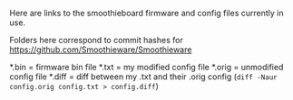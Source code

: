 Here are links to the smoothieboard firmware and config files currently in use.

Folders here correspond to commit hashes for https://github.com/Smoothieware/Smoothieware

*.bin = firmware bin file
*.txt = my modified config file
*.orig = unmodified config file
*.diff = diff between my .txt and their .orig config (`diff -Naur config.orig config.txt > config.diff`)


